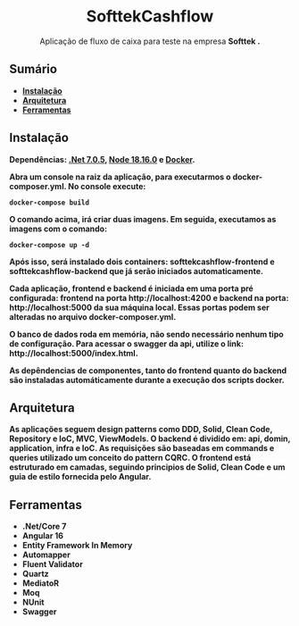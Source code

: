 <h1 align="center">SofttekCashflow</h1>

<p align="center">
	Aplicação de fluxo de caixa para teste na empresa <b>Softtek<n> .
  <br>
</p>

<h2>Sumário</h2>
<ul>
    <li><a href="#ins">Instalação</a></li>
    <li><a href="#arq">Arquitetura</a></li>
    <li><a href="#fer">Ferramentas</a></li>
</ul>
<h2 id="ins">Instalação</h2>
<p>Dependências: <a href="https://dotnet.microsoft.com/en-us/download/dotnet/7.0">.Net 7.0.5</a>, <a href="https://nodejs.org/dist/v18.16.0/">Node 18.16.0</a> e <a href="https://www.docker.com/products/docker-desktop/">Docker</a>.</p>
<p>Abra um console na raiz da aplicação, para executarmos o <b>docker-composer.yml</b>. No console execute:

    docker-compose build
O comando acima, irá criar duas imagens. Em seguida, executamos as imagens com o comando:

    docker-compose up -d
Após isso, será instalado dois containers: <b>softtekcashflow-frontend</b> e <b>softtekcashflow-backend</b> que já serão iniciados automaticamente.

Cada aplicação, frontend e backend é iniciada em uma porta pré configurada:
frontend na porta http://localhost:4200 e backend na porta: http://localhost:5000 da sua máquina local.
Essas portas podem ser alteradas no arquivo <b>docker-composer.yml</b>.

O banco de dados roda em memória, não sendo necessário nenhum tipo de configuração.
Para acessar o swagger da api, utilize o link:  http://localhost:5000/index.html.

As depêndencias de componentes, tanto do frontend quanto do backend são instaladas automáticamente durante a execução dos scripts docker.
</p>

<h2 id="arq">Arquitetura</h2>
As aplicações seguem design patterns como DDD, Solid, Clean Code, Repository e IoC, MVC, ViewModels.
O backend é dividido em: api, domin, application, infra e IoC. As requisições são baseadas em commands e queries utilizado um conceito do pattern CQRC. O frontend está estruturado em camadas, seguindo principios de Solid, Clean Code e um guia de estilo fornecida pelo Angular.
<h2 id="fer">Ferramentas</h2>

 - .Net/Core 7
 - Angular 16
 - Entity Framework In Memory
 - Automapper
 - Fluent Validator
 - Quartz
 - MediatoR
 - Moq
 - NUnit
 - Swagger


